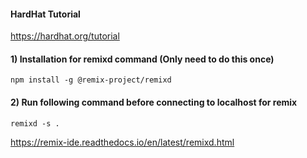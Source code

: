 #### HardHat Tutorial
https://hardhat.org/tutorial

#### 1) Installation for remixd command (Only need to do this once)
```
npm install -g @remix-project/remixd
```

#### 2) Run following command before connecting to localhost for remix
```
remixd -s . 
```
https://remix-ide.readthedocs.io/en/latest/remixd.html 